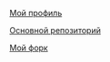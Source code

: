 [Мой профиль](https://github.com/crotopus "Мой профиль")

[Основной репозиторий](https://github.com/stankin/inet-2017 "Основной репозиторий")

[Мой форк](https://github.com/crotopus/inet-2018 "Мой форк")
